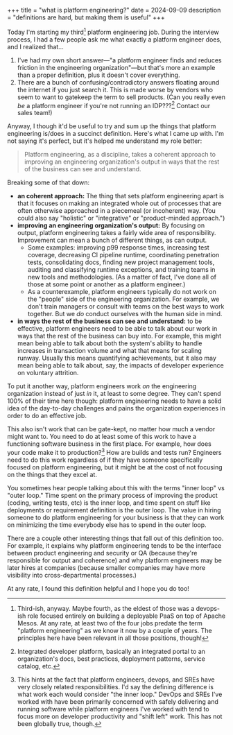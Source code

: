 +++
title = "what is platform engineering?"
date = 2024-09-09
description = "definitions are hard, but making them is useful"
+++

Today I'm starting my third[^jobnum] platform engineering job. During the interview process, I had a few people ask me what exactly a platform engineer does, and I realized that…

1. I've had my own short answer—"a platform engineer finds and reduces friction in the engineering organization"—but that's more an example than a proper definition, plus it doesn't cover everything.
2. There are a bunch of confusing/contradictory answers floating around the internet if you just search it. This is made worse by vendors who seem to want to gatekeep the term to sell products. (Can you really even _be_ a platform engineer if you're not running an IDP???[^idp] Contact our sales team!)

Anyway, I though it'd be useful to try and sum up the things that platform engineering is/does in a succinct definition. <!-- more --> Here's what I came up with. I'm not saying it's perfect, but it's helped me understand my role better:

> Platform engineering, as a discipline, takes a coherent approach to improving an engineering organization's output in ways that the rest of the business can see and understand.

Breaking some of that down:

- **an coherent approach:** The thing that sets platform engineering apart is that it focuses on making an integrated whole out of processes that are often otherwise approached in a piecemeal (or incoherent) way. (You could also say "holistic" or "integrative" or "product-minded approach.")
- **improving an engineering organization's output:** By focusing on output, platform engineering takes a fairly wide area of responsibility. Improvement can mean a bunch of different things, as can output.
  - Some examples: improving p99 response times, increasing test coverage, decreasing CI pipeline runtime, coordinating penetration tests, consolidating docs, finding new project management tools, auditing and classifying runtime exceptions, and training teams in new tools and methodologies. (As a matter of fact, I've done all of those at some point or another as a platform engineer.)
  - As a counterexample, platform engineers typically do not work on the "people" side of the engineering organization. For example, we don't train managers or consult with teams on the best ways to work together. But we _do_ conduct ourselves with the human side in mind.
- **in ways the rest of the business can see and understand:** to be effective, platform engineers need to be able to talk about our work in ways that the rest of the business can buy into. For example, this might mean being able to talk about both the system's ability to handle increases in transaction volume and what that means for scaling runway. Usually this means quantifying achievements, but it also may mean being able to talk about, say, the impacts of developer experience on voluntary attrition.

To put it another way, platform engineers work _on_ the engineering organization instead of just _in_ it, at least to some degree. They can't spend 100% of their time here though: platform engineering needs to have a solid idea of the day-to-day challenges and pains the organization experiences in order to do an effective job.

This also isn't work that can be gate-kept, no matter how much a vendor might want to. You need to do at least some of this work to have a functioning software business in the first place. For example, how does your code make it to production?[^devops] How are builds and tests run? Engineers need to do this work regardless of if they have someone specifically focused on platform engineering, but it might be at the cost of not focusing on the things that they excel at.

You sometimes hear people talking about this with the terms "inner loop" vs "outer loop." Time spent on the primary process of improving the product (coding, writing tests, etc) is the inner loop, and time spent on stuff like deployments or requirement definition is the outer loop. The value in hiring someone to do platform engineering for your business is that they can work on minimizing the time everybody else has to spend in the outer loop.

There are a couple other interesting things that fall out of this definition too. For example, it explains why platform engineering tends to be the interface between product engineering and security or QA (because they're responsible for output and coherence) and why platform engineers may be later hires at companies (because smaller companies may have more visibility into cross-departmental processes.)

At any rate, I found this definition helpful and I hope you do too!

[^jobnum]: Third-ish, anyway. Maybe fourth, as the eldest of those was a devops-ish role focused entirely on building a deployable PaaS on top of Apache Mesos. At any rate, at least two of the four jobs predate the term "platform engineering" as we know it now by a couple of years. The principles here have been relevant in all those positions, though!
[^idp]: Integrated developer platform, basically an integrated portal to an organization's docs, best practices, deployment patterns, service catalog, etc.
[^devops]: This hints at the fact that platform engineers, devops, and SREs have very closely related responsibilities. I'd say the defining difference is what work each would consider "the inner loop." DevOps and SREs I've worked with have been primarily concerned with safely delivering and running software while platform engineers I've worked with tend to focus more on developer productivity and "shift left" work. This has not been globally true, though.
